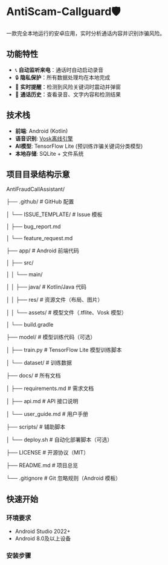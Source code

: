 # AntiScam-Callguard🛡️

一款完全本地运行的安卓应用，实时分析通话内容并识别诈骗风险。

## 功能特性

- 📞 **自动监听来电**：通话时自动启动录音  
- 🔒 **隐私保护**：所有数据处理均在本地完成  
- 🚨 **实时提醒**：检测到风险关键词时震动并弹窗  
- 📂 **通话历史**：查看录音、文字内容和检测结果  

## 技术栈

- **前端**: Android (Kotlin)  
- **语音识别**: [Vosk离线引擎](https://alphacephei.com/vosk/)  
- **AI模型**: TensorFlow Lite (预训练诈骗关键词分类模型)  
- **本地存储**: SQLite + 文件系统  

## 项目目录结构示意

AntiFraudCallAssistant/  

├── .github/                  # GitHub 配置

│   └── ISSUE_TEMPLATE/       # Issue 模板

│       ├── bug_report.md

│       └── feature_request.md

├── app/                      # Android 前端代码

│   ├── src/

│   │   └── main/

│   │       ├── java/        # Kotlin/Java 代码

│   │       ├── res/         # 资源文件（布局、图片）

│   │       └── assets/      # 模型文件（.tflite、Vosk 模型）

│   └── build.gradle

├── model/                    # 模型训练代码（可选）

│   ├── train.py             # TensorFlow Lite 模型训练脚本

│   └── dataset/             # 训练数据

├── docs/                     # 所有文档

│   ├── requirements.md      # 需求文档

│   ├── api.md               # API 接口说明

│   └── user_guide.md        # 用户手册

├── scripts/                  # 辅助脚本

│   └── deploy.sh            # 自动化部署脚本（可选）

├── LICENSE                  # 开源协议（MIT）

├── README.md                # 项目总览

└── .gitignore               # Git 忽略规则（Android 模板）

## 快速开始

### 环境要求

- Android Studio 2022+  
- Android 8.0及以上设备  

### 安装步骤
